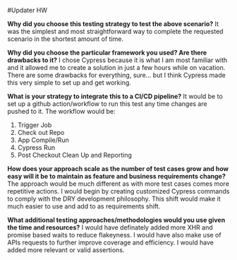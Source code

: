 #Updater HW

**Why did you choose this testing strategy to test the above scenario?**
It was the simplest and most straightforward way to complete the requested scenario in the shortest amount of time.

**Why did you choose the particular framework you used? Are there drawbacks to it?**
I chose Cypress because it is what I am most familiar with and it allowed me to create a solution in just a few hours while on vacation. 
There are some drawbacks for everything, sure... but I think Cypress made this very simple to set up and get working.

**What is your strategy to integrate this to a CI/CD pipeline?**
It would be to set up a github action/workflow to run this test any time changes are pushed to it. The workflow would be: 
1. Trigger Job
2. Check out Repo
3. App Compile/Run
3. Cypress Run
4. Post Checkout Clean Up and Reporting

**How does your approach scale as the number of test cases grow and how easy will
it be to maintain as feature and business requirements change?**
The approach would be much different as with more test cases comes more repetitive actions. I would begin by creating customized
Cypress commands to comply with the DRY development philosophy. This shift would make it much easier to use and add to as
requirements shift.

**What additional testing approaches/methodologies would you use given the time
and resources?**
I would have definately added more XHR and promise based waits to reduce flakeyness. I would have also make use of APIs requests
to further improve coverage and efficiency. I would have added more relevant or valid assertions.
